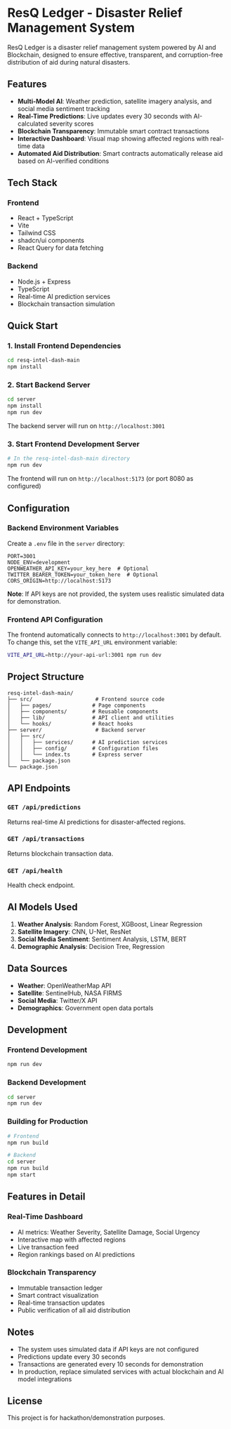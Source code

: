 # ResQ Ledger - Disaster Relief Management System

ResQ Ledger is a disaster relief management system powered by AI and Blockchain, designed to ensure effective, transparent, and corruption-free distribution of aid during natural disasters.

## Features

- **Multi-Model AI**: Weather prediction, satellite imagery analysis, and social media sentiment tracking
- **Real-Time Predictions**: Live updates every 30 seconds with AI-calculated severity scores
- **Blockchain Transparency**: Immutable smart contract transactions
- **Interactive Dashboard**: Visual map showing affected regions with real-time data
- **Automated Aid Distribution**: Smart contracts automatically release aid based on AI-verified conditions

## Tech Stack

### Frontend
- React + TypeScript
- Vite
- Tailwind CSS
- shadcn/ui components
- React Query for data fetching

### Backend
- Node.js + Express
- TypeScript
- Real-time AI prediction services
- Blockchain transaction simulation

## Quick Start

### 1. Install Frontend Dependencies

```bash
cd resq-intel-dash-main
npm install
```

### 2. Start Backend Server

```bash
cd server
npm install
npm run dev
```

The backend server will run on `http://localhost:3001`

### 3. Start Frontend Development Server

```bash
# In the resq-intel-dash-main directory
npm run dev
```

The frontend will run on `http://localhost:5173` (or port 8080 as configured)

## Configuration

### Backend Environment Variables

Create a `.env` file in the `server` directory:

```env
PORT=3001
NODE_ENV=development
OPENWEATHER_API_KEY=your_key_here  # Optional
TWITTER_BEARER_TOKEN=your_token_here  # Optional
CORS_ORIGIN=http://localhost:5173
```

**Note**: If API keys are not provided, the system uses realistic simulated data for demonstration.

### Frontend API Configuration

The frontend automatically connects to `http://localhost:3001` by default. To change this, set the `VITE_API_URL` environment variable:

```bash
VITE_API_URL=http://your-api-url:3001 npm run dev
```

## Project Structure

```
resq-intel-dash-main/
├── src/                    # Frontend source code
│   ├── pages/             # Page components
│   ├── components/        # Reusable components
│   ├── lib/               # API client and utilities
│   └── hooks/             # React hooks
├── server/                 # Backend server
│   ├── src/
│   │   ├── services/      # AI prediction services
│   │   ├── config/        # Configuration files
│   │   └── index.ts       # Express server
│   └── package.json
└── package.json
```

## API Endpoints

### `GET /api/predictions`
Returns real-time AI predictions for disaster-affected regions.

### `GET /api/transactions`
Returns blockchain transaction data.

### `GET /api/health`
Health check endpoint.

## AI Models Used

1. **Weather Analysis**: Random Forest, XGBoost, Linear Regression
2. **Satellite Imagery**: CNN, U-Net, ResNet
3. **Social Media Sentiment**: Sentiment Analysis, LSTM, BERT
4. **Demographic Analysis**: Decision Tree, Regression

## Data Sources

- **Weather**: OpenWeatherMap API
- **Satellite**: SentinelHub, NASA FIRMS
- **Social Media**: Twitter/X API
- **Demographics**: Government open data portals

## Development

### Frontend Development
```bash
npm run dev
```

### Backend Development
```bash
cd server
npm run dev
```

### Building for Production
```bash
# Frontend
npm run build

# Backend
cd server
npm run build
npm start
```

## Features in Detail

### Real-Time Dashboard
- AI metrics: Weather Severity, Satellite Damage, Social Urgency
- Interactive map with affected regions
- Live transaction feed
- Region rankings based on AI predictions

### Blockchain Transparency
- Immutable transaction ledger
- Smart contract visualization
- Real-time transaction updates
- Public verification of all aid distribution

## Notes

- The system uses simulated data if API keys are not configured
- Predictions update every 30 seconds
- Transactions are generated every 10 seconds for demonstration
- In production, replace simulated services with actual blockchain and AI model integrations

## License

This project is for hackathon/demonstration purposes.